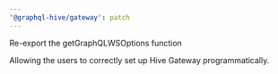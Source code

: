 ```yaml
---
'@graphql-hive/gateway': patch
---
```


Re-export the getGraphQLWSOptions function

Allowing the users to correctly set up Hive Gateway programmatically.
